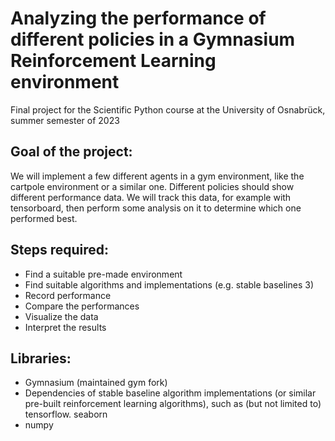 # Analyzing the performance of different policies in a Gymnasium Reinforcement Learning environment
Final project for the Scientific Python course at the University of Osnabrück, summer semester of 2023

## Goal of the project:
We will implement a few different agents in a gym environment, like the cartpole environment or a similar one. 
Different policies should show different performance data. 
We will track this data, for example with tensorboard, then perform some analysis on it to determine which one performed best.

## Steps required:
- Find a suitable pre-made environment
- Find suitable algorithms and implementations (e.g. stable baselines 3)
- Record performance 
- Compare the performances
- Visualize the data
- Interpret the results

## Libraries:
- Gymnasium (maintained gym fork)
- Dependencies of stable baseline algorithm implementations (or similar pre-built reinforcement learning algorithms), such as (but not limited to) tensorflow.
seaborn
- numpy







